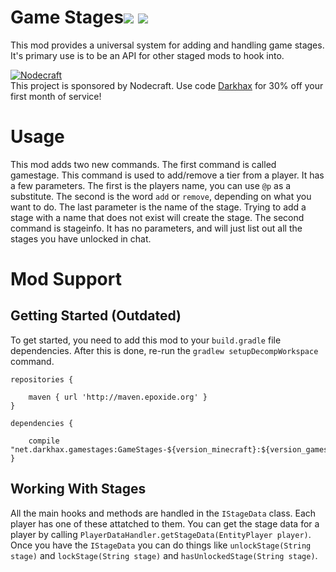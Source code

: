 # Game Stages[![](http://cf.way2muchnoise.eu/268655.svg)](https://minecraft.curseforge.com/projects/game-stages) [![](http://cf.way2muchnoise.eu/versions/268655.svg)](https://minecraft.curseforge.com/projects/game-stages)
This mod provides a universal system for adding and handling game stages. It's primary use is to be an API for other staged mods to hook into. 

[![Nodecraft](https://i.imgur.com/sz9PUmK.png)](https://nodecraft.com/r/darkhax)    
This project is sponsored by Nodecraft. Use code [Darkhax](https://nodecraft.com/r/darkhax) for 30% off your first month of service!

# Usage
This mod adds two new commands. The first command is called gamestage. This command is used to add/remove a tier from a player. It has a few parameters. The first is the players name, you can use `@p` as a substitute. The second is the word `add` or `remove`, depending on what you want to do. The last parameter is the name of the stage. Trying to add a stage with a name that does not exist will create the stage. The second command is stageinfo. It has no parameters, and will just list out all the stages you have unlocked in chat. 

# Mod Support

## Getting Started (Outdated)
To get started, you need to add this mod to your `build.gradle` file dependencies. After this is done, re-run the `gradlew setupDecompWorkspace` command.
```
repositories {

    maven { url 'http://maven.epoxide.org' }
}

dependencies {

    compile "net.darkhax.gamestages:GameStages-${version_minecraft}:${version_gamestages}"
}
```

## Working With Stages
All the main hooks and methods are handled in the `IStageData` class. Each player has one of these attatched to them. You can get the stage data for a player by calling `PlayerDataHandler.getStageData(EntityPlayer player)`. Once you have the `IStageData` you can do things like `unlockStage(String stage)` and `lockStage(String stage)` and `hasUnlockedStage(String stage)`.